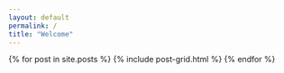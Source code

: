 ```yaml
---
layout: default
permalink: /
title: "Welcome"
---
```


<div class="tiles">
{% for post in site.posts %}
	{% include post-grid.html %}
{% endfor %}
</div><!-- /.tiles -->